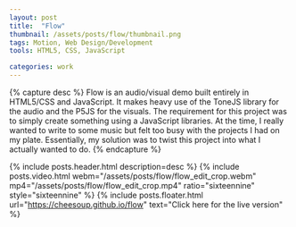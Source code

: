 ```yaml
---
layout: post
title:  "Flow"
thumbnail: /assets/posts/flow/thumbnail.png
tags: Motion, Web Design/Development
tools: HTML5, CSS, JavaScript

categories: work
---
```


{% capture desc %}
Flow is an audio/visual demo built entirely in HTML5/CSS and JavaScript. It makes heavy use of the ToneJS library for the audio and the P5JS for the visuals. The requirement for this project was to simply create something using a JavaScript libraries. At the time, I really wanted to write to some music but felt too busy with the projects I had on my plate. Essentially, my solution was to twist this project into what I actually wanted to do.
{% endcapture %}

{% include posts.header.html description=desc %}
{% include posts.video.html
webm="/assets/posts/flow/flow_edit_crop.webm"
mp4="/assets/posts/flow/flow_edit_crop.mp4"
ratio="sixteennine" style="sixteennine" %}
{% include posts.floater.html url="https://cheesoup.github.io/flow" text="Click here for the live version" %}